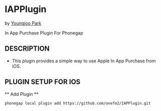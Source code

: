 IAPPlugin
=========
by [Youngjoo Park](http://onefm2.tistory.com)

In App Purchase Plugin For Phonegap

## DESCRIPTION ##

* This plugin provides a simple way to use Apple In App Purchase from iOS.


## PLUGIN SETUP FOR IOS ##


** Add Plugin **
```
phonegap local plugin add https://github.com/onefm2/IAPPlugin.git
```